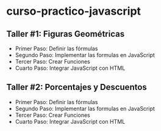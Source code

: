 # curso-practico-javascript

## Taller #1: Figuras Geométricas

- Primer Paso: Definir las fórmulas
- Segundo Paso: Implementar las formulas en JavaScript
- Tercer Paso: Crear Funciones
- Cuarto Paso: Integrar JavaScript con HTML

## Taller #2: Porcentajes y Descuentos

- Primer Paso: Definir las fórmulas
- Segundo Paso: Implementar las formulas en JavaScript
- Tercer Paso: Crear Funciones
- Cuarto Paso: Integrar JavaScript con HTML
